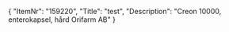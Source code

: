 {
  "ItemNr": "159220",
  "Title": "test",
  "Description": "Creon 10000, enterokapsel, hård Orifarm AB"
}